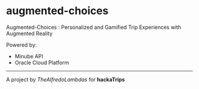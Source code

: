 # augmented-choices
Augmented-Choices : Personalized and Gamified Trip Experiences with Augmented Reality

Powered by:
* Minube API
* Oracle Cloud Platform

---
A project by *TheAlfredoLambdas* for **hackaTrips**

